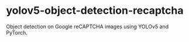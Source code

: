 # yolov5-object-detection-recaptcha
Object detection on Google reCAPTCHA images using YOLOv5 and PyTorch.
